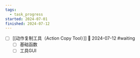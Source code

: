 ```yaml
---
tags:
  - task_progress
started: 2024-07-01
finished: 2024-07-12
---
```

- [ ] [[动作复制工具（Action Copy Tool）]]  📅 2024-07-12 #waiting
	- [ ] 基础函数
	- [ ] 工具GUI
